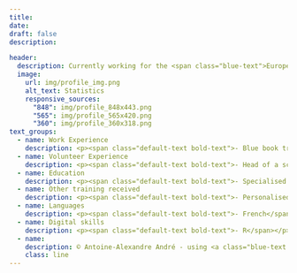 ```yaml
---
title: 
date: 
draft: false
description: 

header:
  description: Currently working for the <span class="blue-text">European Commission</span>, I'm passionate about <span class="blue-text">technologies</span> and <span class="blue-text">European politics</span>.
  image:
    url: img/profile_img.png
    alt_text: Statistics
    responsive_sources:
      "848": img/profile_848x443.png
      "565": img/profile_565x420.png
      "360": img/profile_360x318.png
text_groups:
  - name: Work Experience
    description: <p><span class="default-text bold-text">- Blue book trainee</span> (2021)</p><p><span class="default-text italic-text">European Commission - DG CNECT</span></p><p>Involved in all different work strands of Unit A.2 (AI Policy Development and Coordination), including the work on the proposed legal framework (Artificial Intelligence Act), the Coordinated Plan and Member States AI strategies.</p><br/><p><span class="default-text bold-text">- Data protection and information security consultant</span> (2020 - 2021)</p><p><span class="default-text italic-text">Brussels-Capital Region (CIRB)</span></p><p>Responsible for overseeing the regional institutions' data protection strategies and their implementations to ensure security and compliance with national and European regulations.</p><br/><span class="default-text bold-text">- Researcher in economics</span> (2019 - 2020)</p><p><span class="default-text italic-text">KU Leuven</span></p><p>Researcher in circular economy exploring drivers and barriers to the adoption of Product-Service Systems (PSSs) in the EU.</p>
  - name: Volunteer Experience
    description: <p><span class="default-text bold-text">- Head of a scout unit</span> (2017 - 2022)</p><p><span class="default-text italic-text">Les Scouts ASBL</span></p><p>In charge of leading and supporting the different sections’ staffs (40 counsellors leading 250 young people from 7 to 18 years old).</p><br/><span class="default-text bold-text">- Co-founder</span> (2015 - 2017)</p><p><span class="default-text italic-text">Garden Network</span></p><p>Co-founder of a <a class="accent-text bold-text" href="https://www.youtube.com/watch?v=NoFqLiuCqvA">community startup </a>promoting urban agriculture and circular economy for students.</p></p><br/><p><p><span class="default-text bold-text">- Section leader</span> (2012 - 2016)</p><p><span class="default-text italic-text">Les Scouts ASBL</span></p><p>In charge of a group of 35 children (from 7 to 12 years old) for 3 years and of a group of 30 young adults (17-18 years old) for 1 year.</p>
  - name: Education
    description: <p><span class="default-text bold-text">- Specialised master in international economics</span></p><p><span class="default-text italic-text">Université catholique de Louvain / Université de Namur</span></p><p>Selection of courses taken&#58; Advanced Macroeconomics, International Development, International Trade, Evaluation of Public Interventions, Economic Integration, Economic Growth,...</p><br/><p><span class="default-text bold-text">- Erasmus</span></p><p><span class="default-text italic-text">Università degli Studi di Firenze</span></p><p>Selection of courses taken&#58; History and Politics of Contemporary Africa, Challenges in Global Economy, Politics of Central and Eastern Europe,...</p><br/><p><span class="default-text bold-text">- Master in European studies</span></p><p><span class="default-text italic-text">Université catholique de Louvain / Université Saint-Louis</span></p><p>Selection of courses taken&#58; Political Theories, External Actions, Institutional Law, International Law, International Trade, Economic Integration, Economic Policy,...</p><br/><p><span class="default-text bold-text">- Bachelor in business engineering</span></p><p><span class="default-text italic-text">Université catholique de Louvain</span></p><p>Selection of courses taken&#58; Microeconomics, Macroeconomics, Econometrics, Finance, Chemistry, Physics, Technological Research and Development, Tax Law, Commercial Law, Management,... </p>
  - name: Other training received
    description: <p><span class="default-text bold-text">- Personalised Doctum Colloquium programme in applied economics</span></p><p><span class="default-text italic-text">KU Leuven</span></p><p>As part of my year of research in economics, I took courses of&#58; Advanced Econometrics, Dynamic Methods, Advanced Microeconomics,...</p><br/><p><span class="default-text bold-text">- Data Analyst / Data Scientist / Statistician with R</span></p><p><span class="default-text italic-text">Datacamp</span></p><p>These "career tracks" enable participants to acquire all the R skills necessary to any aspiring data professional or researcher.</p><br/><p><span class="default-text bold-text">- Learning mobility project (Erasmus+)</span></p><p><span class="default-text italic-text">European Commission</span></p><p>Week of lectures and debates organized around the theme "A Global Approach to Migration&#58; Challenges and Opportunities".</p>
  - name: Languages
    description: <p><span class="default-text bold-text">- French</span></p></p><span class="default-text italic-text">Native speaker</span></p><br/><p><span class="default-text bold-text">- English</span></p></p><span class="default-text italic-text">Full professional proficiency</span></p><br/><p><span class="default-text bold-text">- Dutch</span></p></p><span class="default-text italic-text">Professional working proficiency</span></p>
  - name: Digital skills
    description: <p><span class="default-text bold-text">- R</span></p><p><span class="default-text bold-text">- SQL</span></p><p><span class="default-text bold-text">- Microsoft Office</span></p><p><span class="default-text bold-text">- Canva</span></p><p><span class="default-text bold-text">- Basics in web development</span></p><p><span class="default-text bold-text">- Basics in Photoshop / InDesign</span></p><p><span class="default-text bold-text">...</span></p>
  - name:
    description: © Antoine-Alexandre André - using <a class="blue-text bold-text" href="https://gohugo.io/">Hugo</a> and <a class="blue-text bold-text" href="https://github.com/serg/yourfolio">Yourfolio</a>
    class: line
---
```



